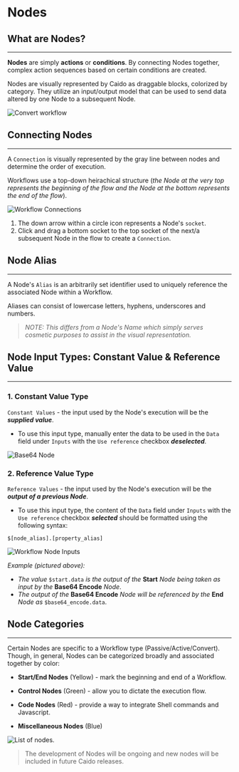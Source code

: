 # Nodes

## What are Nodes?

---

**Nodes** are simply **actions** or **conditions**. By connecting Nodes together, complex action sequences based on certain conditions are created.

Nodes are visually represented by Caido as draggable blocks, colorized by category. They utilize an input/output model that can be used to send data altered by one Node to a subsequent Node.

<img alt="Convert workflow" src="/_images/workflow_convert_basic.png" center/>

## Connecting Nodes

---

A `Connection` is visually represented by the gray line between nodes and determine the order of execution.

Workflows use a top-down heirachical structure (_the Node at the very top represents the beginning of the flow and the Node at the bottom represents the end of the flow_).

<img alt="Workflow Connections" src="/_images/node_connect.png" center/>

1. The down arrow within a circle icon represents a Node's `socket`.
2. Click and drag a bottom socket to the top socket of the next/a subsequent Node in the flow to create a `Connection`.

## Node Alias

---

A Node's `Alias` is an arbitrarily set identifier used to uniquely reference the associated Node within a Workflow.

Aliases can consist of lowercase letters, hyphens, underscores and numbers.

> _NOTE: This differs from a Node's Name which simply serves cosmetic purposes to assist in the visual representation._

## Node Input Types: Constant Value & Reference Value

---

### 1. Constant Value Type

`Constant Values` - the input used by the Node's execution will be the **_supplied value_**.

- To use this input type, manually enter the data to be used in the `Data` field under `Inputs` with the `Use reference` checkbox **_deselected_**.

<img alt="Base64 Node" src="/_images/const_value_node.png" center/>

### 2. Reference Value Type

`Reference Values` - the input used by the Node's execution will be the **_output of a previous Node_**.

- To use this input type, the content of the `Data` field under `Inputs` with the `Use reference` checkbox **_selected_** should be formatted using the following syntax:

```
$[node_alias].[property_alias]
```

<img alt="Workflow Node Inputs" src="/_images/reference_value_node.png" center/>

_Example (pictured above):_

- _The value_ `$start.data` _is the output of the_ **Start** _Node being taken as input by the_ **Base64 Encode** _Node_.
- _The output of the_ **Base64 Encode** _Node will be referenced by the_ **End** _Node as_ `$base64_encode.data`.

## Node Categories

---

Certain Nodes are specific to a Workflow type (Passive/Active/Convert). Though, in general, Nodes can be categorized broadly and associated together by color:

- **Start/End Nodes** (Yellow) - mark the beginning and end of a Workflow.

- **Control Nodes** (Green) - allow you to dictate the execution flow.

- **Code Nodes** (Red) - provide a way to integrate Shell commands and Javascript.

- **Miscellaneous Nodes** (Blue)

<img alt="List of nodes." src="/_images/nodes_all_types.png" center/>

> The development of Nodes will be ongoing and new nodes will be included in future Caido releases.
